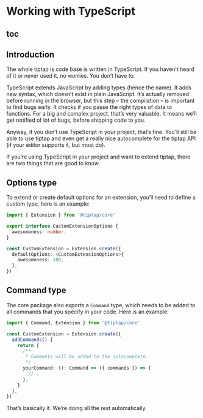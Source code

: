 # Working with TypeScript

## toc

## Introduction
The whole tiptap is code base is written in TypeScript. If you haven’t heard of it or never used it, no worries. You don’t have to.

TypeScript extends JavaScript by adding types (hence the name). It adds new syntax, which doesn’t exist in plain JavaScript. It’s actually removed before running in the browser, but this step – the compilation – is important to find bugs early. It checks if you passe the right types of data to functions. For a big and complex project, that’s very valuable. It means we’ll get notified of lot of bugs, before shipping code to you.

Anyway, if you don’t use TypeScript in your project, that’s fine. You’ll still be able to use tiptap and even get a really nice autocomplete for the tiptap API (if your editor supports it, but most do).

If you’re using TypeScript in your project and want to extend tiptap, there are two things that are good to know.

## Options type
To extend or create default options for an extension, you’ll need to define a custom type, here is an example:

```ts
import { Extension } from '@tiptap/core'

export interface CustomExtensionOptions {
  awesomeness: number,
}

const CustomExtension = Extension.create({
  defaultOptions: <CustomExtensionOptions>{
    awesomeness: 100,
  },
})
```

## Command type
The core package also exports a `Command` type, which needs to be added to all commands that you specify in your code. Here is an example:

```ts
import { Command, Extension } from '@tiptap/core'

const CustomExtension = Extension.create({
  addCommands() {
    return {
      /**
       * Comments will be added to the autocomplete.
       */
      yourCommand: (): Command => ({ commands }) => {
        // …
      },
    }
  },
})
```

That’s basically it. We’re doing all the rest automatically.
